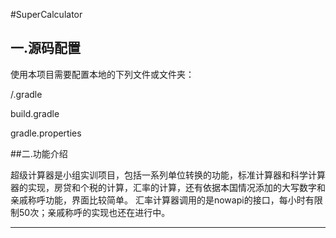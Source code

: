 #SuperCalculator

## 一.源码配置

使用本项目需要配置本地的下列文件或文件夹：

/.gradle

build.gradle

gradle.properties

##二.功能介绍

超级计算器是小组实训项目，包括一系列单位转换的功能，标准计算器和科学计算器的实现，房贷和个税的计算，汇率的计算，还有依据本国情况添加的大写数字和亲戚称呼功能，界面比较简单。
汇率计算器调用的是nowapi的接口，每小时有限制50次；亲戚称呼的实现也还在进行中。

----------

